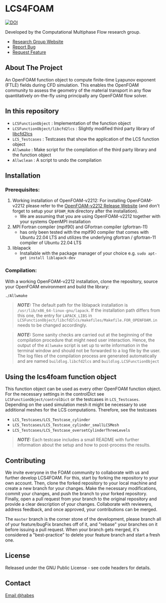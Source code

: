 #  LCS4FOAM

[![DOI](https://zenodo.org/badge/662623039.svg)](https://zenodo.org/badge/latestdoi/662623039)


Developed by the Computational Multiphase Flow research group.

* [Research Group Website](https://www.mathematik.tu-darmstadt.de/cmf/)
* [Report Bug](https://bitbucket.org/C_Habes/lcs4foam/issues?status=new&status=open)
* [Request Feature](https://bitbucket.org/C_Habes/lcs4foam/issues?status=new&status=open)

## About The Project
An OpenFOAM function object to compute finite-time Lyapunov exponent (FTLE) fields during CFD simulation.
This enables the OpenFOAM community to assess the geometry of the material transport in any flow quantitatively on-the-fly using principally any OpenFOAM flow solver.

## In this repository
 - `LCSFunctionObject` :        Implementation of the function object
 - `LCSFunctionObject/libcfd2lcs` : Slightly modified third party library of [libcfd2lcs](https://github.com/justin-finn/libcfd2lcs)
 - `LCS_Testcases` : Testcases that show the application of the LCS function object
 - `Allwmake` : Make script for the compilation of the third party library and the function object
 - `Allwclean` : A script to undo the compilation

## Installation
### Prerequisites:

1. Working installation of OpenFOAM-v2212: For installing OpenFOAM-v2212 please refer to the [OpenFOAM-v2212 Release Website](https://www.openfoam.com/news/main-news/openfoam-v2212) (and don't forget to setup your `$FOAM_RUN` directory after the installation).
    * We are assuming that you are using OpenFOAM-v2212 together with your systems OpenMPI installation
2. MPI Fortran compiler (mpif90) and GFortran compiler (gfortran-11)
    * has only been tested with the mpif90 compiler that comes with Ubuntu 22.04 LTS and utilizes the underlying gfortran / gfortran-11 compiler of Ubuntu 22.04 LTS
3. liblapack
    * Installable with the package manager of your choice e.g. `sudo apt-get install liblapack-dev`
 
### Compilation:
With a working OpenFOAM-v2212 installation, clone the repository, source your OpenFOAM environment and build the library:

```bash
./Allwmake
```

> **_NOTE:_**  The default path for the liblapack installation is `/usr/lib/x86_64-linux-gnu/lapack`. If the installation path differs from this one, the entry for `LAPACK_LIBS` in `LCSFunctionObject/libcfd2lcs/makefiles/Makefile.FOR_OPENFOAM.in` needs to be changed accordingly.

> **_NOTE:_**  Some sanity checks are carried out at the beginning of the compilation procedure that might need user interaction. Hence, the output of the `Allwmake` script is set up to write information in the terminal window and should not be forwarded to a log file by the user. The log files of the compilation process are generated automatically and are named `buildlog.libcfd2lcs` and `buildlog.LCSFunctionObject`

## Using the lcs4foam function object
This function object can be used as every other OpenFOAM function object. For the necessary settings in the controlDict see `LCSFunctionObject/controlDict` or the  testcases in `LCS_Testcases`.
Depending on the used simulation mesh it might be necessary to use additional meshes for the LCS computations. Therefore, see the testcases

 - `LCS_Testcases/LCS_Testcase_cylinder`
 - `LCS_Testcases/LCS_Testcase_cylinder_smallLCSMesh`
 - `LCS_Testcases/LCS_Testcase_oversetCylinderThreeLevels`

> **_NOTE:_**  Each testcase includes a small README with further information about the setup and how to post-process the results.

## Contributing

We invite everyone in the FOAM community to collaborate with us and further
develop LCS4FOAM. For this, start by forking the repository to your own
account. Then, clone the forked repository to your local machine and create a
new branch for your changes. Make the necessary modifications, commit your
changes, and push the branch to your forked repository. Finally, open a pull
request from your branch to the original repository and provide a clear
description of your changes. Collaborate with reviewers, address feedback,
and once approved, your contributions can be merged.

The `master` branch is the corner stone of the development, please branch all of
your feature/bugFix branches off of it, and "rebase" your branches on it before
issuing a pull request. When your branch gets merged, it's considered a
"best-practice" to delete your feature branch and start a fresh one.


## License

Released under the GNU Public License - see code headers for details.


## Contact

[Email @habes](mailto:constantin.habes@tu-darmstadt.de)